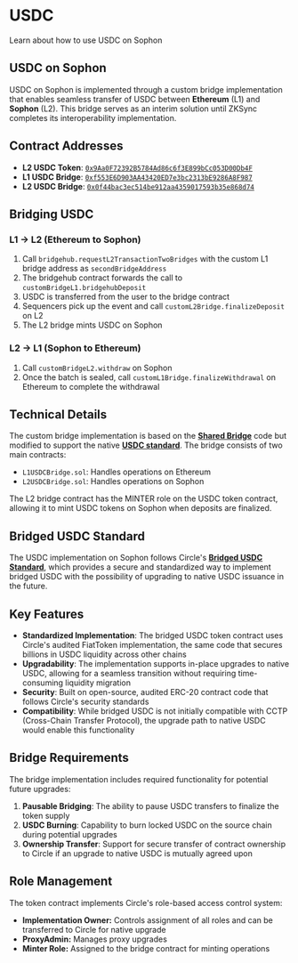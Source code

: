 # USDC

Learn about how to use USDC on Sophon

## USDC on Sophon

USDC on Sophon is implemented through a custom bridge implementation that enables seamless transfer of USDC between **Ethereum** (L1) and **Sophon** (L2). This bridge serves as an interim solution until ZKSync completes its interoperability implementation.

## Contract Addresses

* **L2 USDC Token**: [`0x9Aa0F72392B5784Ad86c6f3E899bCc053D00Db4F`](https://explorer.sophon.xyz/address/0x9Aa0F72392B5784Ad86c6f3E899bCc053D00Db4F)
* **L1 USDC Bridge**: [`0xf553E6D903AA43420ED7e3bc2313bE9286A8F987`](https://etherscan.io/address/0xf553E6D903AA43420ED7e3bc2313bE9286A8F987)
* **L2 USDC Bridge**: [`0x0f44bac3ec514be912aa4359017593b35e868d74`](https://explorer.sophon.xyz/address/0x0f44bac3ec514be912aa4359017593b35e868d74)

## Bridging USDC

### L1 → L2 (Ethereum to Sophon)

1. Call `bridgehub.requestL2TransactionTwoBridges` with the custom L1 bridge address as `secondBridgeAddress`
2. The bridgehub contract forwards the call to `customBridgeL1.bridgehubDeposit`
3. USDC is transferred from the user to the bridge contract
4. Sequencers pick up the event and call `customL2Bridge.finalizeDeposit` on L2
5. The L2 bridge mints USDC on Sophon

### L2 → L1 (Sophon to Ethereum)

1. Call `customBridgeL2.withdraw` on Sophon
2. Once the batch is sealed, call `customL1Bridge.finalizeWithdrawal` on Ethereum to complete the withdrawal

## Technical Details

The custom bridge implementation is based on the [**Shared Bridge**](https://docs.zksync.io/zksync-protocol/contracts/l1-contracts/shared-bridges) code but modified to support the native [**USDC standard**](https://github.com/matter-labs/usdc-bridge). The bridge consists of two main contracts:

* `L1USDCBridge.sol`: Handles operations on Ethereum
* `L2USDCBridge.sol`: Handles operations on Sophon

The L2 bridge contract has the MINTER role on the USDC token contract, allowing it to mint USDC tokens on Sophon when deposits are finalized.

## Bridged USDC Standard

The USDC implementation on Sophon follows Circle's [**Bridged USDC Standard**](https://www.circle.com/bridged-usdc), which provides a secure and standardized way to implement bridged USDC with the possibility of upgrading to native USDC issuance in the future.

## Key Features

* **Standardized Implementation**: The bridged USDC token contract uses Circle's audited FiatToken implementation, the same code that secures billions in USDC liquidity across other chains
* **Upgradability**: The implementation supports in-place upgrades to native USDC, allowing for a seamless transition without requiring time-consuming liquidity migration
* **Security**: Built on open-source, audited ERC-20 contract code that follows Circle's security standards
* **Compatibility**: While bridged USDC is not initially compatible with CCTP (Cross-Chain Transfer Protocol), the upgrade path to native USDC would enable this functionality

## Bridge Requirements

The bridge implementation includes required functionality for potential future upgrades:

1. **Pausable Bridging**: The ability to pause USDC transfers to finalize the token supply
2. **USDC Burning**: Capability to burn locked USDC on the source chain during potential upgrades
3. **Ownership Transfer**: Support for secure transfer of contract ownership to Circle if an upgrade to native USDC is mutually agreed upon

## Role Management

The token contract implements Circle's role-based access control system:

* **Implementation Owner:** Controls assignment of all roles and can be transferred to Circle for native upgrade
* **ProxyAdmin:** Manages proxy upgrades
* **Minter Role:** Assigned to the bridge contract for minting operations